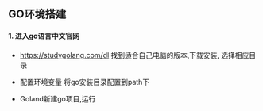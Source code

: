 ## GO环境搭建

#### 1. 进入go语言中文官网

* https://studygolang.com/dl  找到适合自己电脑的版本,下载安装, 选择相应目录


* 配置环境变量 将go安装目录配置到path下

* Goland新建go项目,运行


